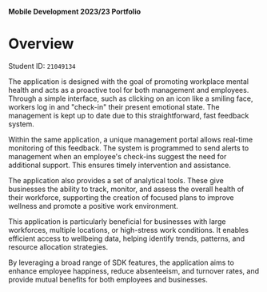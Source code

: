 **Mobile Development 2023/23 Portfolio**
# Overview

Student ID: `21049134`

The application is designed with the goal of promoting workplace mental health and acts as a proactive tool for both management and employees. Through a simple interface, such as clicking on an icon like a smiling face, workers log in and "check-in" their present emotional state. The management is kept up to date due to this straightforward, fast feedback system.

Within the same application, a unique management portal allows real-time monitoring of this feedback. The system is programmed to send alerts to management when an employee's check-ins suggest the need for additional support. This ensures timely intervention and assistance.

The application also provides a set of analytical tools. These give businesses the ability to track, monitor, and assess the overall health of their workforce, supporting the creation of focused plans to improve wellness and promote a positive work environment.

This application is particularly beneficial for businesses with large workforces, multiple locations, or high-stress work conditions. It enables efficient access to wellbeing data, helping identify trends, patterns, and resource allocation strategies.

By leveraging a broad range of SDK features, the application aims to enhance employee happiness, reduce absenteeism, and turnover rates, and provide mutual benefits for both employees and businesses.

